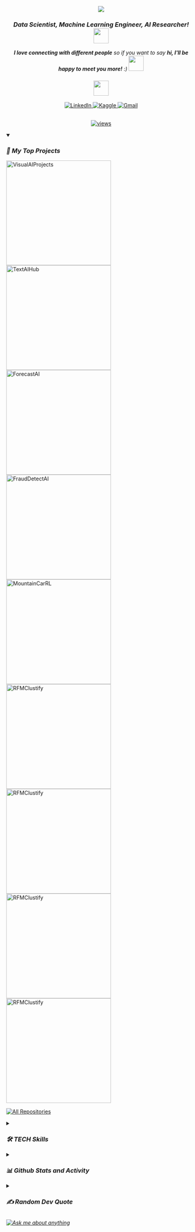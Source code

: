 <p align="center">
  <a href="https://github.com/MohammadMoradpoor/readme-typing-svg">
    <img src="https://readme-typing-svg.demolab.com/?lines=🤖%20Mohammad%20Moradpoor :%29;Always%20learning%20new%20things 👨‍💻&font=Fira%20Code&center=true&width=440&height=45&color=007fff&vCenter=true&pause=1000&size=22" /></a>
</p>

<h3 align="center">
  <em><b>Data Scientist, Machine Learning Engineer, AI Researcher! </b><img src="https://media.giphy.com/media/WUlplcMpOCEmTGBtBW/giphy.gif" width="40"></em><br>
</h3>

<p align="center">
  <em><b>I love connecting with different people</b> so if you want to say <b>hi, I'll be happy to meet you more!</b> :)</em> <img src="https://media.giphy.com/media/LnQjpWaON8nhr21vNW/giphy.gif" width="40">
</p>

<h3 align="center"><img src="https://media.giphy.com/media/VgCDAzcKvsR6OM0uWg/giphy.gif" width="40"></h3>
<div align="center">
  <a href="https://www.linkedin.com/in/mohammad-moradpoor/">
    <img src="https://img.shields.io/badge/LinkedIn-%230077B5.svg?logo=linkedin&logoColor=white" alt="LinkedIn">
  </a>
<!--   <a href="https://www.instagram.com/mr.programmer78">
    <img src="https://img.shields.io/badge/Instagram-%23E4405F.svg?logo=Instagram&logoColor=white" alt="Instagram">
  </a> -->
<!--   <a href="https://twitter.com/https://twitter.com/mohamadMo696">
    <img src="https://img.shields.io/badge/Twitter-27A3E3.svg?logo=Twitter&logoColor=white" alt="Twitter">
  </a>
  <a href="https://www.youtube.com/@Donatello78">
    <img src="https://img.shields.io/badge/YouTube-%23FF0000.svg?logo=YouTube&logoColor=white" alt="YouTube">
  </a> -->
<!--   <a href="https://t.me/+54Kl8M-SGohjYTY8">
    <img src="https://img.shields.io/badge/Telegram-0088CC.svg?logo=Telegram&logoColor=white" alt="Telegram">
  </a> -->
  <a href="https://www.kaggle.com/mohammad696">
    <img src="https://img.shields.io/badge/Kaggle-20BEFF.svg?logo=kaggle&logoColor=white" alt="Kaggle">
  </a>
<!--   <a href="https://profile.codersrank.io/user/MohammadMoradpoor/">
    <img src="https://img.shields.io/badge/CodersRank-%23333333.svg?logo=codersrank&logoColor=white" alt="CodersRank">
  </a> -->
  <a href="mailto:m.moradpoor696@gmail.com">
    <img src="https://img.shields.io/badge/Gmail-D14836.svg?logo=Gmail&logoColor=white" alt="Gmail">
  </a>
</div>

<br/>

<!-- Social badges section -->
<p align="center">
  <a href="https://visitcount.itsvg.in">
    <img alt="views" title="GitHub profile views" src="https://visitcount.itsvg.in/api?id=MohammadMoradpoor&label=Profile%20Views&color=11&icon=5&pretty=true"/></a>
</p>

<details open> 
<summary><h3><em>📕 My Top Projects</em></h3></summary>

  <p align="left">
    <a href="https://github.com/MohammadMoradpoor/VisualAIProjects"><img width="278" src="https://denvercoder1-github-readme-stats.vercel.app/api/pin/?username=MohammadMoradpoor&repo=VisualAIProjects&theme=react&bg_color=1F222E&title_color=F85D7F&hide_border=true&icon_color=F8D866&show_icons=false" alt="VisualAIProjects"></a>
    <a href="https://github.com/MohammadMoradpoor/TextAIHub"><img width="278" src="https://denvercoder1-github-readme-stats.vercel.app/api/pin/?username=MohammadMoradpoor&repo=TextAIHub&theme=react&bg_color=1F222E&title_color=F85D7F&hide_border=true&icon_color=F8D866&show_icons=false" alt="TextAIHub"></a>
    <a href="https://github.com/MohammadMoradpoor/ForecastAI"><img width="278" src="https://denvercoder1-github-readme-stats.vercel.app/api/pin/?username=MohammadMoradpoor&repo=ForecastAI&theme=react&bg_color=1F222E&title_color=F85D7F&hide_border=true&icon_color=F8D866&show_icons=false" alt="ForecastAI"></a>
    <a href="https://github.com/MohammadMoradpoor/FraudDetectAI"><img width="278" src="https://denvercoder1-github-readme-stats.vercel.app/api/pin/?username=MohammadMoradpoor&repo=FraudDetectAI&theme=react&bg_color=1F222E&title_color=F85D7F&hide_border=true&icon_color=F8D866&show_icons=false" alt="FraudDetectAI"></a>
    <a href="https://github.com/MohammadMoradpoor/MountainCarRL"><img width="278" src="https://denvercoder1-github-readme-stats.vercel.app/api/pin/?username=MohammadMoradpoor&repo=MountainCarRL&theme=react&bg_color=1F222E&title_color=F85D7F&hide_border=true&icon_color=F8D866&show_icons=false" alt="MountainCarRL"></a>
    <a href="https://github.com/MohammadMoradpoor/RFMClustify"><img width="278" src="https://denvercoder1-github-readme-stats.vercel.app/api/pin/?username=MohammadMoradpoor&repo=RFMClustify&theme=react&bg_color=1F222E&title_color=F85D7F&hide_border=true&icon_color=F8D866&show_icons=false" alt="RFMClustify"></a>
    <a href="https://github.com/MohammadMoradpoor/InsuranceAccidentEstimate"><img width="278" src="https://denvercoder1-github-readme-stats.vercel.app/api/pin/?username=MohammadMoradpoor&repo=InsuranceAccidentEstimate&theme=react&bg_color=1F222E&title_color=F85D7F&hide_border=true&icon_color=F8D866&show_icons=false" alt="RFMClustify"></a>
    <a href="https://github.com/MohammadMoradpoor/PyPlayer"><img width="278" src="https://denvercoder1-github-readme-stats.vercel.app/api/pin/?username=MohammadMoradpoor&repo=PyPlayer&theme=react&bg_color=1F222E&title_color=F85D7F&hide_border=true&icon_color=F8D866&show_icons=false" alt="RFMClustify"></a>
    <a href="https://github.com/MohammadMoradpoor/WeatherAppDisplay"><img width="278" src="https://denvercoder1-github-readme-stats.vercel.app/api/pin/?username=MohammadMoradpoor&repo=WeatherAppDisplay&theme=react&bg_color=1F222E&title_color=F85D7F&hide_border=true&icon_color=F8D866&show_icons=false" alt="RFMClustify"></a>
  </p>

  <a href="https://github.com/MohammadMoradpoor?tab=repositories&sort=stargazers"><img alt="All Repositories" title="All Repositories" src="https://custom-icon-badges.demolab.com/badge/-Click%20Here%20For%20All%20My%20Repos-1F222E?style=for-the-badge&logoColor=white&logo=repo"/></a>
</details>

<details> 
  <summary><h3><em>🛠️ TECH Skills</h3></summary>

  <h4><em>👨‍💻 Programming and Markup Languages</h4>

  <p>
      <a href="https://github.com/search?q=user%3AMohammadMoradpoor+language%3Apython"><img alt="Python" src="https://img.shields.io/badge/Python-14354C.svg?logo=python&logoColor=white"></a>
      <a href="https://github.com/search?q=user%3AMohammadMoradpoor+language%3Ar"><img alt="R" src="https://img.shields.io/badge/R-276DC3.svg?logo=r&logoColor=white"></a>
      <a href="https://github.com/search?q=user%3AMohammadMoradpoor+language%3Asql"><img alt="SQL" src="https://custom-icon-badges.demolab.com/badge/SQL-025E8C.svg?logo=database&logoColor=white"></a>
      <a href="https://github.com/search?q=user%3AMohammadMoradpoor+language%3Amarkdown"><img alt="Markdown" src="https://img.shields.io/badge/Markdown-000000.svg?logo=markdown&logoColor=white"></a>
      <a href="https://github.com/search?q=user%3AMohammadMoradpoor+language%3Abash"><img alt="Bash" src="https://img.shields.io/badge/Bash-121011.svg?logo=gnu-bash&logoColor=white"></a>
  </p>
  
  <h4><em>🧰 Frameworks and Libraries</h4>

  <p>
      <a href="https://numpy.org/"><img alt="NumPy" src="https://img.shields.io/badge/NumPy-013243.svg?logo=numpy&logoColor=white"></a>
      <a href="https://pandas.pydata.org/"><img alt="Pandas" src="https://img.shields.io/badge/Pandas-150458.svg?logo=pandas&logoColor=white"></a>
      <a href="https://www.scipy.org/"><img alt="SciPy" src="https://img.shields.io/badge/SciPy-8CAAE6.svg?logo=scipy&logoColor=white"></a>
      <a href="https://plotly.com/python/"><img alt="Plotly" src="https://img.shields.io/badge/Plotly-3F4F75.svg?logo=plotly&logoColor=white"></a>
      <a href="https://streamlit.io/" style="background-color:#FF4B4B;"><img alt="Streamlit" src="https://img.shields.io/badge/Streamlit-%23FF4B4B.svg?logo=streamlit&logoColor=white"></a>
      <a href="https://scikit-learn.org/"><img alt="sklearn" src="https://img.shields.io/badge/scikit--learn-F7931E.svg?logo=scikitlearn&logoColor=white"></a>
      <a href="https://www.tensorflow.org/"><img alt="TensorFlow" src="https://img.shields.io/badge/TensorFlow-FF6F00.svg?logo=tensorflow&logoColor=white"></a>
      <a href="https://keras.io/"><img alt="Keras" src="https://img.shields.io/badge/Keras-D00000.svg?logo=keras&logoColor=white"></a>
      <a href="https://pytorch.org/"><img alt="PyTorch" src="https://img.shields.io/badge/PyTorch-EE4C2C.svg?logo=pytorch&logoColor=white"></a>
      <a href="https://spark.apache.org/"><img alt="Apache Spark" src="https://img.shields.io/badge/Apache%20Spark-E25A1C.svg?logo=apache-spark&logoColor=white"></a>
      <a href="https://flask.palletsprojects.com/"><img alt="Flask" src="https://img.shields.io/badge/Flask-000000.svg?logo=flask&logoColor=white"></a></a>
      <a href="https://opencv.org/"><img alt="OpenCV" src="https://img.shields.io/badge/Open%20CV-5C3EE8.svg?logo=opencv&logoColor=white"></a>
      <a href="https://fastapi.tiangolo.com/"><img alt="FastAPI" src="https://img.shields.io/badge/FastAPI-009688.svg?logo=fastapi&logoColor=white"></a>
      <a href="https://www.docker.com/"><img alt="Docker" src="https://img.shields.io/badge/Docker-0db7ed.svg?logo=docker&logoColor=white"></a>

  </p>
  
  <h4><em>🗄️ Databases and Cloud Hosting</h4>

  <p>
      <a href="https://www.mysql.com/"><img alt="MySQL" src="https://img.shields.io/badge/MySQL-00f.svg?logo=mysql&logoColor=white"></a>
      <a href="https://www.postgresql.org/"><img alt="PostgreSQL" src ="https://img.shields.io/badge/PostgreSQL-316192.svg?logo=postgresql&logoColor=white"></a>
      <a href="https://www.microsoft.com/en-us/sql-server"><img alt="SQL Server" src="https://img.shields.io/badge/SQL_Server-CC2927.svg?logo=microsoft-sql-server&logoColor=white"></a>
      <a href="https://www.sqlite.org/index.html"><img alt="SQLite" src ="https://img.shields.io/badge/SQLite-07405e.svg?logo=sqlite&logoColor=white"></a>
      <a href="https://pages.github.com"><img alt="GitHub Pages" src="https://img.shields.io/badge/GitHub%20Pages-327FC7.svg?logo=github&logoColor=white"></a>
      <a href="https://redis.io"><img alt="Redis" src="https://img.shields.io/badge/Redis-D82C20.svg?logo=redis&logoColor=white"></a>

  <h4><em>💻 Software and Tools</h4>

  <p>
      <a href="https://www.anaconda.com/"><img alt="Anaconda" src="https://img.shields.io/badge/Anaconda-42B029.svg?logo=anaconda&logoColor=white"></a>
      <a href="https://jupyter.org/"><img alt="Jupyter" src="https://img.shields.io/badge/Jupyter-F37626.svg?logo=Jupyter&logoColor=white"></a>
      <a href="https://www.jetbrains.com/pycharm/"><img alt="PyCharm" src="https://img.shields.io/badge/PyCharm-000000.svg?logo=pycharm&logoColor=white"></a>
      <a href="https://code.visualstudio.com/"><img alt="Visual Studio Code" src="https://img.shields.io/badge/Visual%20Studio%20Code-0078d7.svg?logo=visual-studio-code&logoColor=white"></a>
      <a href="https://git-scm.com/"><img alt="Git" src="https://img.shields.io/badge/Git-F05033.svg?logo=git&logoColor=white"></a>
      <a href="https://desktop.github.com/"><img alt="GitHub Desktop" src="https://img.shields.io/badge/GitHub%20Desktop-8034A9.svg?logo=github&logoColor=white"></a>
      <a href="https://about.gitlab.com/"><img alt="GitLab" src="https://img.shields.io/badge/GitLab-FCA121.svg?logo=gitlab&logoColor=white"></a>
      <a href="https://www.kaggle.com/"><img alt="Kaggle" src="https://img.shields.io/badge/Kaggle-20BEFF.svg?logo=kaggle&logoColor=white"></a>
      <a href="https://databricks.com/"><img alt="Databricks" src="https://img.shields.io/badge/Databricks-FF813F.svg?logo=databricks&logoColor=white"></a>
      <a href="https://grafana.com/"><img alt="Grafana" src="https://img.shields.io/badge/Grafana-F46800.svg?logo=grafana&logoColor=white"></a>
      <a href="https://www.vmware.com/"><img alt="VMware Virtual Machine" src="https://img.shields.io/badge/VMware%20Virtual%20Machine-607078.svg?logo=vmware&logoColor=white"></a>
      <a href="https://www.linux.org/"><img alt="Linux" src="https://img.shields.io/badge/Linux-FCC624?logo=linux&logoColor=white"></a>
      <a href="https://ubuntu.com/"><img alt="Ubuntu" src="https://img.shields.io/badge/Ubuntu-E95420.svg?logo=ubuntu&logoColor=white"></a>
      <a href="https://filezilla-project.org/"><img alt="FileZilla" src="https://img.shields.io/badge/FileZilla-BF0000.svg?logo=filezilla&logoColor=white"></a>
      <a href="https://notepad-plus-plus.org/"><img alt="Notepad++" src="https://img.shields.io/badge/Notepad++-90E59A.svg?logo=notepadplusplus&logoColor=white"></a>
      <a href="https://atom.io/"><img alt="Atom" src="https://img.shields.io/badge/Atom-66595C.svg?logo=atom&logoColor=white"></a>
      <a href="https://www.rstudio.com/" title="R Studio"><img alt="R Studio" src="https://img.shields.io/badge/R%20Studio-75AADB.svg?logo=rstudio&logoColor=white"></a>
      <a href="https://visualstudio.microsoft.com/"><img alt="Visual Studio" src="https://img.shields.io/badge/Visual%20Studio-5C2D91.svg?logo=visual-studio&logoColor=white"></a>
      <a href="https://stackoverflow.com/"><img alt="Stack Overflow" src="https://img.shields.io/badge/-Stack%20Overflow-FE7A16?logo=stack-overflow&logoColor=white"></a>
      <a href="https://www.office.com/"><img alt="Microsoft Office" src="https://img.shields.io/badge/Microsoft%20Office-D83B01?logo=microsoft-office&logoColor=white"></a>
      <a href="https://discord.com/"><img alt="Discord" src="https://img.shields.io/badge/-Discord-5865F2.svg?logo=discord&logoColor=white"></a>
      <a href="https://insomnia.rest/"><img alt="Postman" src="https://img.shields.io/badge/Insomnia-5849BE?logo=insomnia&logoColor=white"></a>
      <a href="https://www.postman.com/"><img alt="Postman" src="https://img.shields.io/badge/Postman-FF6C37?logo=postman&logoColor=white"></a>
  </p>
</details>

<details> 
  <summary><h3><em>📊 Github Stats and Activity</h3></summary>

  <h4><em>🔥 Streak Stats</h4>

  <p>
    <a href="https://github.com/MohammadMoradpoor/github-readme-streak-stats">
      <img title="🔥 Get streak stats for your profile at git.io/streak-stats" alt="MohammadMoradpoor's streak" src="https://streak-stats.demolab.com/?user=MohammadMoradpoor&theme=monokai-metallian&hide_border=true"/>
    </a>
  </p>

  <h4><em>💻 GitHub Profile Stats</h4>

  | <a href="https://github.com/anuraghazra/github-readme-stats"><img align="center" src="https://github-readme-stats.vercel.app/api?username=MohammadMoradpoor&custom_title=%20GitHub%20statistics&show_icons=true&theme=react&rank_icon=percentile&include_all_commits=false&theme=react&hide_border=true" alt="MohammadMoradpoor" /></a> | <a href="https://github.com/anuraghazra/github-readme-stats"><img align="center" src="https://github-readme-stats.vercel.app/api/top-langs/?username=MohammadMoradpoor&layout=compact&theme=react&hide_border=true" /></a> |
  | ------------- | ------------- |
  
  <a href="https://github.com/ashutosh00710/github-readme-activity-graph"><img alt="Donatello's Activity Graph" src="https://github-readme-activity-graph.vercel.app/graph/?username=MohammadMoradpoor&bg_color=1F222E&color=F8D866&line=F85D7F&point=FFFFFF&hide_border=true" /></a>
</details>

<details>
  <summary><h3><em>✍️ Random Dev Quote</h3></summary>
  <img src="https://quotes-github-readme.vercel.app/api?type=horizontal&theme=radical">
</details>

<a href="https://github.com/MohammadMoradpoor/MohammadMoradpoor/issues"><img alt="Ask me about anything" src="https://img.shields.io/badge/Ask%20me%20about%20anything-1F222E?style=for-the-badge&logo=messenger"></a>
